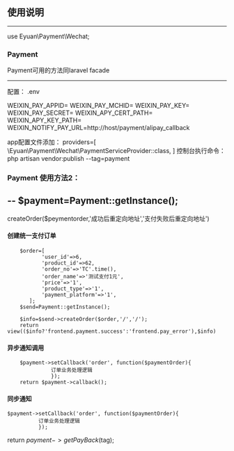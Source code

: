## 使用说明

---
use Eyuan\Payment\Wechat;
### Payment

Payment可用的方法同laravel facade

---
配置：
.env

WEIXIN_PAY_APPID=
WEIXIN_PAY_MCHID=
WEIXIN_PAY_KEY=
WEIXIN_PAY_SECRET=
WEIXIN_APY_CERT_PATH=
WEIXIN_APY_KEY_PATH=
WEIXIN_NOTIFY_PAY_URL=http://host/payment/alipay_callback

app配置文件添加：
providers=[
    \Eyuan\Payment\Wechat\PaymentServiceProvider::class,
]
控制台执行命令：php artisan vendor:publish --tag=payment



### Payment 使用方法2：
--
$payment=Payment::getInstance();
--
createOrder($peymentorder,'成功后重定向地址','支付失败后重定向地址')
#### 创建统一支付订单
```
    $order=[
           'user_id'=>6,
           'product_id'=>62,
           'order_no'=>'TC'.time(),
           'order_name'=>'测试支付1元',
           'price'=>'1',
           'product_type'=>'1',
           'payment_platform'=>'1',
       ];
    $send=Payment::getInstance();

    $info=$send->createOrder($order,'/','/');
    return view(($info?'frontend.payment.success':'frontend.pay_error'),$info)
```

#### 异步通知调用
```
    $payment->setCallback('order', function($paymentOrder){
              订单业务处理逻辑
              });
    return $payment->callback();
```

#### 同步通知
    $payment->setCallback('order', function($paymentOrder){
              订单业务处理逻辑
              });
   return $payment-> getPayBack($tag);

